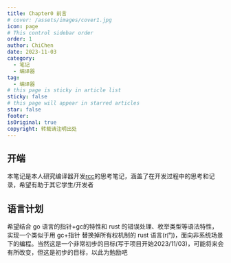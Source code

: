 ```yaml
---
title: Chapter0 前言
# cover: /assets/images/cover1.jpg
icon: page
# This control sidebar order
order: 1
author: ChiChen
date: 2023-11-03
category:
  - 笔记
  - 编译器
tag:
  - 编译器
# this page is sticky in article list
sticky: false
# this page will appear in starred articles
star: false
footer: 
isOriginal: true
copyright: 转载请注明出处
---
```


## 开端

本笔记是本人研究编译器开发[rcc](https://github.com/RccCommunity/rcc)的思考笔记，涵盖了在开发过程中的思考和记录，希望有助于其它学生/开发者

## 语言计划

希望结合 go 语言的指针+gc的特性和 rust 的错误处理、枚举类型等语法特性，实现一个类似于用 gc+指针 替换掉所有权机制的 rust 语言(r门)，面向非系统场景下的编程。当然这是一个非常初步的目标(写于项目开始2023/11/03)，可能将来会有所改变，但这是初步的目标，以此为勉励吧
